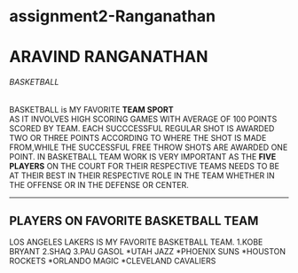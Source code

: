 # assignment2-Ranganathan
# ARAVIND RANGANATHAN
###### BASKETBALL

BASKETBALL is MY FAVORITE **TEAM SPORT** <br>AS IT INVOLVES HIGH SCORING GAMES WITH AVERAGE OF 100 POINTS SCORED BY TEAM. EACH SUCCCESSFUL REGULAR SHOT IS AWARDED TWO OR THREE POINTS ACCORDING TO WHERE THE SHOT IS MADE FROM,WHILE THE SUCCESSFUL FREE THROW SHOTS ARE AWARDED ONE POINT. IN BASKETBALL TEAM WORK IS VERY IMPORTANT AS THE **FIVE PLAYERS** ON THE COURT FOR THEIR RESPECTIVE TEAMS NEEDS TO BE AT THEIR BEST IN THEIR RESPECTIVE ROLE IN THE TEAM WHETHER IN THE OFFENSE OR IN THE DEFENSE OR CENTER.  

-------



## PLAYERS ON FAVORITE BASKETBALL TEAM
LOS ANGELES LAKERS IS MY FAVORITE BASKETBALL TEAM.
1.KOBE BRYANT
2.SHAQ
3.PAU GASOL
*UTAH JAZZ
*PHOENIX SUNS
*HOUSTON ROCKETS
*ORLANDO MAGIC
*CLEVELAND CAVALIERS




